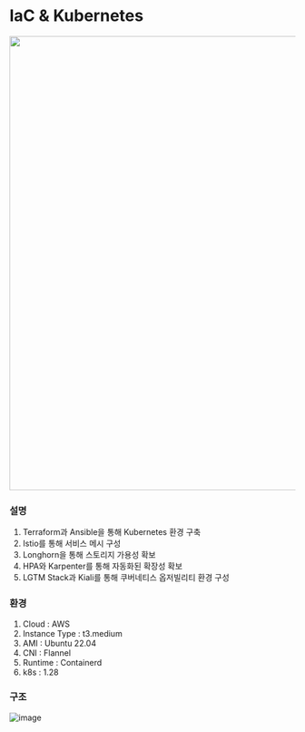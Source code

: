 # IaC & Kubernetes
<img src="https://github.com/user-attachments/assets/f44c77e5-7f92-4cf6-b4e7-f26cf14fe0e2" width="800">

### 설명
1) Terraform과 Ansible을 통해 Kubernetes 환경 구축
2) Istio를 통해 서비스 메시 구성
3) Longhorn을 통해 스토리지 가용성 확보
4) HPA와 Karpenter를 통해 자동화된 확장성 확보
5) LGTM Stack과 Kiali를 통해 쿠버네티스 옵저빌리티 환경 구성
   
### 환경
1) Cloud : AWS
2) Instance Type : t3.medium
3) AMI : Ubuntu 22.04
4) CNI : Flannel
5) Runtime : Containerd
6) k8s : 1.28

### 구조
![image](https://github.com/user-attachments/assets/6b840066-e8a9-4fb4-9ed3-22f6e9e69705)
